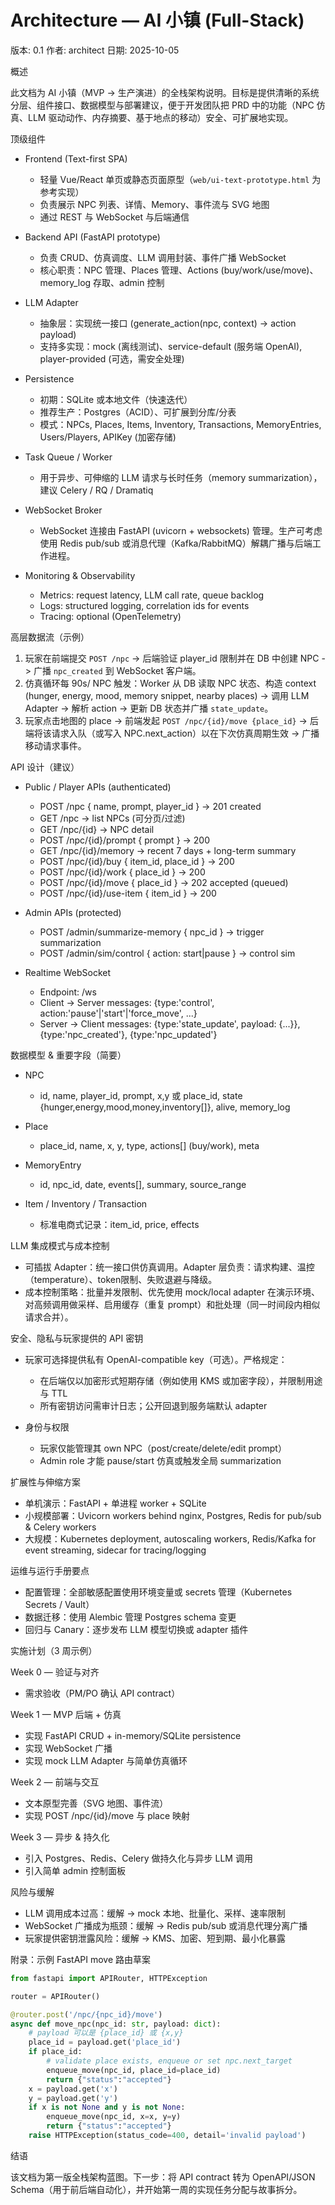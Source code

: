 # Architecture — AI 小镇 (Full-Stack)

版本: 0.1
作者: architect
日期: 2025-10-05

概述

此文档为 AI 小镇（MVP -> 生产演进）的全栈架构说明。目标是提供清晰的系统分层、组件接口、数据模型与部署建议，便于开发团队把 PRD 中的功能（NPC 仿真、LLM 驱动动作、内存摘要、基于地点的移动）安全、可扩展地实现。

顶级组件

- Frontend (Text-first SPA)
  - 轻量 Vue/React 单页或静态页面原型（`web/ui-text-prototype.html` 为参考实现）
  - 负责展示 NPC 列表、详情、Memory、事件流与 SVG 地图
  - 通过 REST 与 WebSocket 与后端通信

- Backend API (FastAPI prototype)
  - 负责 CRUD、仿真调度、LLM 调用封装、事件广播 WebSocket
  - 核心职责：NPC 管理、Places 管理、Actions (buy/work/use/move)、memory_log 存取、admin 控制

- LLM Adapter
  - 抽象层：实现统一接口 (generate_action(npc, context) -> action payload)
  - 支持多实现：mock (离线测试)、service-default (服务端 OpenAI), player-provided (可选，需安全处理)

- Persistence
  - 初期：SQLite 或本地文件（快速迭代）
  - 推荐生产：Postgres（ACID）、可扩展到分库/分表
  - 模式：NPCs, Places, Items, Inventory, Transactions, MemoryEntries, Users/Players, APIKey (加密存储)

- Task Queue / Worker
  - 用于异步、可伸缩的 LLM 请求与长时任务（memory summarization），建议 Celery / RQ / Dramatiq

- WebSocket Broker
  - WebSocket 连接由 FastAPI (uvicorn + websockets) 管理。生产可考虑使用 Redis pub/sub 或消息代理（Kafka/RabbitMQ）解耦广播与后端工作进程。

- Monitoring & Observability
  - Metrics: request latency, LLM call rate, queue backlog
  - Logs: structured logging, correlation ids for events
  - Tracing: optional (OpenTelemetry)

高层数据流（示例）

1. 玩家在前端提交 `POST /npc` -> 后端验证 player_id 限制并在 DB 中创建 NPC -> 广播 `npc_created` 到 WebSocket 客户端。
2. 仿真循环每 90s/ NPC 触发：Worker 从 DB 读取 NPC 状态、构造 context (hunger, energy, mood, memory snippet, nearby places) -> 调用 LLM Adapter -> 解析 action -> 更新 DB 状态并广播 `state_update`。
3. 玩家点击地图的 place -> 前端发起 `POST /npc/{id}/move {place_id}` -> 后端将该请求入队（或写入 NPC.next_action）以在下次仿真周期生效 -> 广播移动请求事件。

API 设计（建议）

- Public / Player APIs (authenticated)
  - POST /npc { name, prompt, player_id } -> 201 created
  - GET /npc -> list NPCs (可分页/过滤)
  - GET /npc/{id} -> NPC detail
  - POST /npc/{id}/prompt { prompt } -> 200
  - GET /npc/{id}/memory -> recent 7 days + long-term summary
  - POST /npc/{id}/buy { item_id, place_id } -> 200
  - POST /npc/{id}/work { place_id } -> 200
  - POST /npc/{id}/move { place_id } -> 202 accepted (queued)
  - POST /npc/{id}/use-item { item_id } -> 200

- Admin APIs (protected)
  - POST /admin/summarize-memory { npc_id } -> trigger summarization
  - POST /admin/sim/control { action: start|pause } -> control sim

- Realtime WebSocket
  - Endpoint: /ws
  - Client -> Server messages: {type:'control', action:'pause'|'start'|'force_move', ...}
  - Server -> Client messages: {type:'state_update', payload: {...}}, {type:'npc_created'}, {type:'npc_updated'}

数据模型 & 重要字段（简要）

- NPC
  - id, name, player_id, prompt, x,y 或 place_id, state {hunger,energy,mood,money,inventory[]}, alive, memory_log

- Place
  - place_id, name, x, y, type, actions[] (buy/work), meta

- MemoryEntry
  - id, npc_id, date, events[], summary, source_range

- Item / Inventory / Transaction
  - 标准电商式记录：item_id, price, effects

LLM 集成模式与成本控制

- 可插拔 Adapter：统一接口供仿真调用。Adapter 层负责：请求构建、温控（temperature）、token限制、失败退避与降级。
- 成本控制策略：批量并发限制、优先使用 mock/local adapter 在演示环境、对高频调用做采样、启用缓存（重复 prompt）和批处理（同一时间段内相似请求合并）。

安全、隐私与玩家提供的 API 密钥

- 玩家可选择提供私有 OpenAI-compatible key（可选）。严格规定：
  - 在后端仅以加密形式短期存储（例如使用 KMS 或加密字段），并限制用途与 TTL
  - 所有密钥访问需审计日志；公开回退到服务端默认 adapter

- 身份与权限
  - 玩家仅能管理其 own NPC（post/create/delete/edit prompt）
  - Admin role 才能 pause/start 仿真或触发全局 summarization

扩展性与伸缩方案

- 单机演示：FastAPI + 单进程 worker + SQLite
- 小规模部署：Uvicorn workers behind nginx, Postgres, Redis for pub/sub & Celery workers
- 大规模：Kubernetes deployment, autoscaling workers, Redis/Kafka for event streaming, sidecar for tracing/logging

运维与运行手册要点

- 配置管理：全部敏感配置使用环境变量或 secrets 管理（Kubernetes Secrets / Vault）
- 数据迁移：使用 Alembic 管理 Postgres schema 变更
- 回归与 Canary：逐步发布 LLM 模型切换或 adapter 插件

实施计划（3 周示例）

Week 0 — 验证与对齐
- 需求验收（PM/PO 确认 API contract）

Week 1 — MVP 后端 + 仿真
- 实现 FastAPI CRUD + in-memory/SQLite persistence
- 实现 WebSocket 广播
- 实现 mock LLM Adapter 与简单仿真循环

Week 2 — 前端与交互
- 文本原型完善（SVG 地图、事件流）
- 实现 POST /npc/{id}/move 与 place 映射

Week 3 — 异步 & 持久化
- 引入 Postgres、Redis、Celery 做持久化与异步 LLM 调用
- 引入简单 admin 控制面板

风险与缓解

- LLM 调用成本过高：缓解 -> mock 本地、批量化、采样、速率限制
- WebSocket 广播成为瓶颈：缓解 -> Redis pub/sub 或消息代理分离广播
- 玩家提供密钥泄露风险：缓解 -> KMS、加密、短到期、最小化暴露

附录：示例 FastAPI move 路由草案

```py
from fastapi import APIRouter, HTTPException

router = APIRouter()

@router.post('/npc/{npc_id}/move')
async def move_npc(npc_id: str, payload: dict):
    # payload 可以是 {place_id} 或 {x,y}
    place_id = payload.get('place_id')
    if place_id:
        # validate place exists, enqueue or set npc.next_target
        enqueue_move(npc_id, place_id=place_id)
        return {"status":"accepted"}
    x = payload.get('x')
    y = payload.get('y')
    if x is not None and y is not None:
        enqueue_move(npc_id, x=x, y=y)
        return {"status":"accepted"}
    raise HTTPException(status_code=400, detail='invalid payload')
```

结语

该文档为第一版全栈架构蓝图。下一步：将 API contract 转为 OpenAPI/JSON Schema（用于前后端自动化），并开始第一周的实现任务分配与故事拆分。
